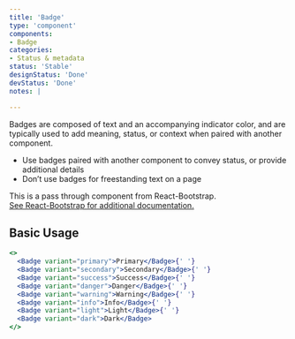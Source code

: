```yaml
---
title: 'Badge'
type: 'component'
components:
- Badge
categories:
- Status & metadata
status: 'Stable'
designStatus: 'Done'
devStatus: 'Done'
notes: |

---
```


Badges are composed of text and an accompanying indicator color, and are typically used to add meaning, status, or context when paired with another component.

- Use badges paired with another component to convey status, or provide additional details
- Don’t use badges for freestanding text on a page

<p>
  This is a pass through component from React-Bootstrap.<br/>
  <a href="https://react-bootstrap.github.io/components/badge/" target="_blank" rel="noopener noreferrer">
    See React-Bootstrap for additional documentation.
  </a>
</p>

## Basic Usage

```jsx live=true
<>
  <Badge variant="primary">Primary</Badge>{' '}
  <Badge variant="secondary">Secondary</Badge>{' '}
  <Badge variant="success">Success</Badge>{' '}
  <Badge variant="danger">Danger</Badge>{' '}
  <Badge variant="warning">Warning</Badge>{' '}
  <Badge variant="info">Info</Badge>{' '}
  <Badge variant="light">Light</Badge>{' '}
  <Badge variant="dark">Dark</Badge>
</>
```
